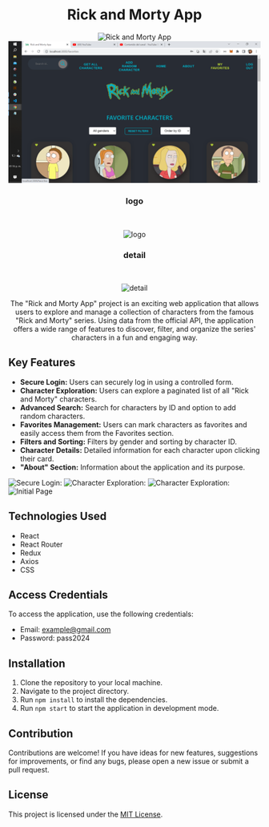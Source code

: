 


<div align="center">

# Rick and Morty App

![Rick and Morty App](/rickandmorty-front/public/Logo2.png)
![Descripción de la imagen](src/imagefavorite.png)

<h3 align = "center" >logo </h3>
<br/>
<p>
 <img alignself=center width=800px src="/rickandmorty-front/public/Logo2.png" alt="logo" />
</p>
<h3 align = "center" >detail </h3>
<br/>
<p>
 <img alignself=center width=800px src="imagedetail.png" alt="detail" />
</p>

The "Rick and Morty App" project is an exciting web application that allows users to explore and manage a collection of characters from the famous "Rick and Morty" series. Using data from the official API, the application offers a wide range of features to discover, filter, and organize the series' characters in a fun and engaging way.

</div>

## Key Features

- **Secure Login:** Users can securely log in using a controlled form.
- **Character Exploration:** Users can explore a paginated list of all "Rick and Morty" characters.
- **Advanced Search:** Search for characters by ID and option to add random characters.
- **Favorites Management:** Users can mark characters as favorites and easily access them from the Favorites section.
- **Filters and Sorting:** Filters by gender and sorting by character ID.
- **Character Details:** Detailed information for each character upon clicking their card.
- **"About" Section:** Information about the application and its purpose.

![Secure Login:](/rickandmorty-front/src/imagelogin.png)
![Character Exploration:](/rickandmorty-front/src/imagehome.png)
![Character Exploration:](/rickandmorty-front/src/imagefavorite.png)
![Initial Page](/rickandmorty-front/src/imagedetail.png)





## Technologies Used

- React
- React Router
- Redux
- Axios
- CSS

## Access Credentials

To access the application, use the following credentials:

- Email: example@gmail.com
- Password: pass2024

## Installation

1. Clone the repository to your local machine.
2. Navigate to the project directory.
3. Run `npm install` to install the dependencies.
4. Run `npm start` to start the application in development mode.

## Contribution

Contributions are welcome! If you have ideas for new features, suggestions for improvements, or find any bugs, please open a new issue or submit a pull request.

## License

This project is licensed under the [MIT License](https://opensource.org/licenses/MIT).
